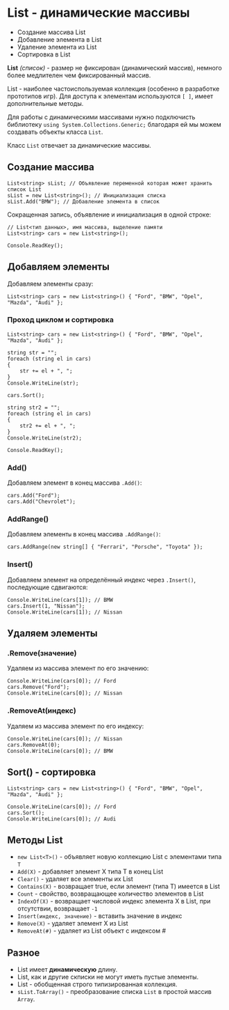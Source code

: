 # List - динамические массивы
* Создание массива List
* Добавление элемента в List
* Удаление элемента из List
* Сортировка в List

**List** *(список)* - размер не фиксирован (динамический массив), немного более медлителен чем фиксированный массив. 

List - наиболее частоиспользуемая коллекция (особенно в разработке прототипов игр). Для доступа к элементам используются `[ ]`, имеет дополнительные методы.

Для работы с динамическими массивами нужно подключисть библиотеку `using System.Collections.Generic;` благодаря ей мы можем создавать объекты класса `List`.

Класс `List` отвечает за динамические массивы.

## Создание массива
    List<string> sList; // Объявление переменной которая может хранить список List
    sList = new List<string>(); // Инициализация списка
    sList.Add("BMW"); // Добавление элемента в список

Сокращенная запись, объявление и инициализация в одной строке:

    // List<тип данных>, имя массива, выделение памяти
    List<string> cars = new List<string>();

    Console.ReadKey();

## Добавляем элементы
Добавляем элементы сразу:

    List<string> cars = new List<string>() { "Ford", "BMW", "Opel", "Mazda", "Audi" };

### Проход циклом и сортировка
    List<string> cars = new List<string>() { "Ford", "BMW", "Opel", "Mazda", "Audi" };

    string str = "";
    foreach (string el in cars)
    {
        str += el + ", ";
    }
    Console.WriteLine(str);

    cars.Sort();

    string str2 = "";
    foreach (string el in cars)
    {
        str2 += el + ", ";
    }
    Console.WriteLine(str2);

    Console.ReadKey();

### Add()
Добавляем элемент в конец массива `.Add()`:

    cars.Add("Ford");
    cars.Add("Chevrolet");

### AddRange()
Добавляем элемент`ы` в конец массива `.AddRange()`:

    cars.AddRange(new string[] { "Ferrari", "Porsche", "Toyota" });

### Insert()
Добавляем элемент на определённый индекс через `.Insert()`, последующие сдвигаются:

    Console.WriteLine(cars[1]); // BMW
    cars.Insert(1, "Nissan");
    Console.WriteLine(cars[1]); // Nissan

## Удаляем элементы
### .Remove(значение)
Удаляем из массива элемент по его значению:

    Console.WriteLine(cars[0]); // Ford
    cars.Remove("Ford");
    Console.WriteLine(cars[0]); // Nissan

### .RemoveAt(индекс)
Удаляем из массива элемент по его индексу:

    Console.WriteLine(cars[0]); // Nissan
    cars.RemoveAt(0);
    Console.WriteLine(cars[0]); // BMW

## Sort() - сортировка
    List<string> cars = new List<string>() { "Ford", "BMW", "Opel", "Mazda", "Audi" };

    Console.WriteLine(cars[0]); // Ford
    cars.Sort();
    Console.WriteLine(cars[0]); // Audi

## Методы List
* `new List<T>()` - объявляет новую коллекцию List с элементами типа `T`
* `Add(X)` - добавляет элемент X типа T в конец List
* `Clear()` - удаляет все элементы их List
* `Contains(X)` - возвращает true, если элемент  (типа Т) имеется в List
* `Count` - свойство, возвращающее количество элементов в List
* `IndexOf(X)` - возвращает числовой индекс элемента X в List, при отсутствии, возвращает `-1`
* `Insert(индекс, значение)` - вставить значение в индекс
* `Remove(X)` - удаляет элемент X из List
* `RemoveAt(#)` - удаляет из List объект с индексом #

## Разное
* List имеет **динамическую** длину.
* List, как и другие скписки не могут иметь пустые элементы.
* List - обобщенная строго типизированная коллекция.
* `sList.ToArray()` - преобразование списка `List` в простой массив `Array`. 